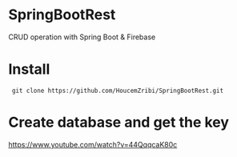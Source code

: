 # SpringBootRest
CRUD operation with Spring Boot &amp; Firebase
# Install 
     git clone https://github.com/HoucemZribi/SpringBootRest.git
  # Create database and get the key
   https://www.youtube.com/watch?v=44QqqcaK80c


